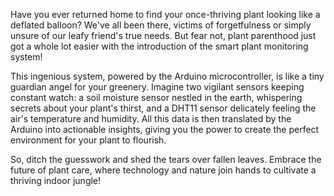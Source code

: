 Have you ever returned home to find your once-thriving plant looking like a deflated balloon? We've all been there, victims of forgetfulness or simply unsure of our leafy friend's true needs. But fear not, plant parenthood just got a whole lot easier with the introduction of the smart plant monitoring system!

This ingenious system, powered by the Arduino microcontroller, is like a tiny guardian angel for your greenery. Imagine two vigilant sensors keeping constant watch: a soil moisture sensor nestled in the earth, whispering secrets about your plant's thirst, and a DHT11 sensor delicately feeling the air's temperature and humidity. All this data is then translated by the Arduino into actionable insights, giving you the power to create the perfect environment for your plant to flourish.

So, ditch the guesswork and shed the tears over fallen leaves. Embrace the future of plant care, where technology and nature join hands to cultivate a thriving indoor jungle!
